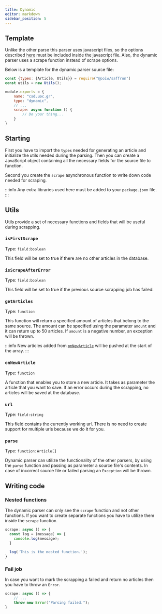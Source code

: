 ```yaml
---
title: Dynamic
editor: markdown
sidebar_position: 5
---
```


## Template

Unlike the other parse this parser uses javascript files, so the options described [here](./01_general.md) must be included
inside the javascript file. Also, the dynamic parser uses a scrape function instead of scrape options.

Below is a template for the dynamic parser source file:
```js
const {types: {Article, Utils}} = require("@poiw/saffron")
const utils = new Utils();

module.exports = {
    name: "csd.uoc.gr",
    type: "dynamic",
    // ...
    scrape: async function () {
        // Do your thing...
    }
}
```

## Starting

First you have to import the `types` needed for generating an article and initialize the utils needed during the parsing.
Then you can create a JavaScript object containing all the necessary fields for the source file to function.

Second you create the `scrape` asynchronous function to write down code needed for scraping.

:::info
Any extra libraries used here must be added to your `package.json` file.
:::

## Utils

Utils provide a set of necessary functions and fields that will be useful during scrapping.

### `isFirstScrape`
Type: `field:boolean`

This field will be set to true if there are no other articles in the database.

### `isScrapeAfterError`
Type: `field:boolean`

This field will be set to true if the previous source scrapping job has failed.

### `getArticles`
Type: `function`

This function will return a specified amount of articles that belong to the same source.
The amount can be specified using the parameter `amount` and it can return up to 50 articles.
If `amount` is a negative number, an exception will be thrown.

:::info
New articles added from [`onNewArticle`](#onnewarticle) will be pushed at the start of the array.
:::

### `onNewArticle`
Type: `function`

A function that enables you to store a new article. It takes as parameter the article that you want to save.
If an error occurs during the scrapping, no articles will be saved at the database.

### `url`
Type: `field:string`

This field contains the currently working url. There is no need to create support for multiple urls because we do it for you.

### `parse`
Type: `function:Article[]`

Dynamic parser can utilize the functionality of the other parsers, by using the `parse` function and passing as
parameter a source file's contents. In case of incorrect source file or failed parsing an `Exception` will be thrown.


## Writing code

### Nested functions

The dynamic parser can only see the `scrape` function and not other functions.
If you want to create separate functions you have to utilize them inside the `scrape` function.

```js
scrape: async () => {
  const log = (message) => {
    console.log(message);  
  }
  
  log('This is the nested function.');
}
```

### Fail job

In case you want to mark the scrapping a failed and return no articles then you have to throw an `Error`.

```js
scrape: async () => {
    // ...
    throw new Error("Parsing failed.");
}
```
